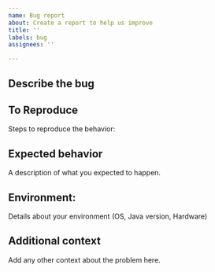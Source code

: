 ```yaml
---
name: Bug report
about: Create a report to help us improve
title: ''
labels: bug
assignees: ''

---
```


## Describe the bug

## To Reproduce
Steps to reproduce the behavior:

## Expected behavior
A description of what you expected to happen.

## Environment:
Details about your environment (OS, Java version, Hardware)

## Additional context
Add any other context about the problem here.